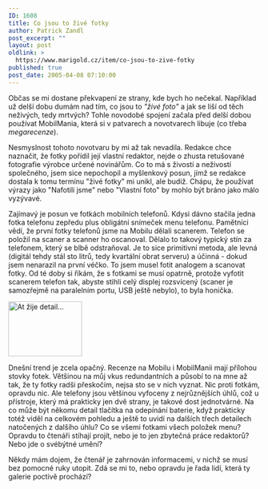 ```yaml
---
ID: 1608
title: Co jsou to živé fotky
author: Patrick Zandl
post_excerpt: ""
layout: post
oldlink: >
  https://www.marigold.cz/item/co-jsou-to-zive-fotky
published: true
post_date: 2005-04-08 07:10:00
---
```

<p>Občas se mi dostane překvapení ze strany, kde bych ho nečekal. Například už delší dobu dumám nad tím, co jsou to <em>"živé foto"</em> a jak se liší od těch neživých, tedy mrtvých? Tohle novodobé spojení začala před delší dobou používat MobilMania, která si v patvarech a novotvarech libuje (co třeba <em>megarecenze</em>).</p>

<p>Nesmyslnost tohoto novotvaru by mi až tak nevadila. Redakce chce naznačit, že fotky pořídil její vlastní redaktor, nejde o zhusta retušované fotografie výrobce určené novinářům. Co to má s živostí a neživostí společného, jsem sice nepochopil a myšlenkový posun, jímž se redakce dostala k tomu termínu "živé fotky" mi unikl, ale budiž. Chápu, že používat výrazy jako "Nafotili jsme" nebo "Vlastní foto" by mohlo být bráno jako málo vyzývavé. </p>

<p>Zajímavý je posun ve fotkách mobilních telefonů. Kdysi dávno stačila jedna fotka telefonu zepředu plus obligátní snímeček menu telefonu. Pamětníci vědí, že první fotky telefonů jsme na Mobilu dělali scanerem. Telefon se položil na scaner a scanner ho oscanoval. Dělalo to takový typický stín za telefonem, který se blbě odstraňoval. Je to sice primitivní metoda, ale levná (digitál tehdy stál sto litrů, tedy kvartální obrat serveru) a účinná - dokud jsem nenarazil na první véčko. To jsem musel fotit analogem a scanovat fotky. Od té doby si říkám, že s fotkami se musí opatrně, protože vyfotit scanerem telefon tak, abyste stihli celý displej rozsvícený (scaner je samozřejmě na paralelním portu, USB ještě nebylo), to byla honička. </p>

<div class="rightbox"><img src="/wp-content/uploads/20050408-nokia6230-mm.jpg" alt="At žije detail... " width="147" height="110" /></div>
<p>Dnešní trend je zcela opačný. Recenze na Mobilu i MobilManii mají přílohou stovky fotek. Většinou na můj vkus redundantních a působí to na mne až tak, že ty fotky radši přeskočím, nejsa sto se v nich vyznat. Nic proti fotkám, opravdu nic. Ale telefony jsou většinou vyfoceny z nejrůznějších úhlů, což u přístroje, který má prakticky jen dvě strany, je takové dost jednotvárné. Na co může být někomu detail tlačítka na odepínání baterie, když prakticky totéž viděl na celkovém pohledu a ještě to uvidí na dalších třech detailech natočených z dalšího úhlu? Co se všemi fotkami všech položek menu? Opravdu to čtenáři stíhají projít, nebo je to jen zbytečná práce redaktorů? Nebo jde o svébýtné umění?</p>

<p>Někdy mám dojem, že čtenář je zahrnován informacemi, v nichž se musí bez pomocné ruky utopit. Zdá se mi to, nebo opravdu je řada lidí, která ty galerie poctivě prochází?
</p>
